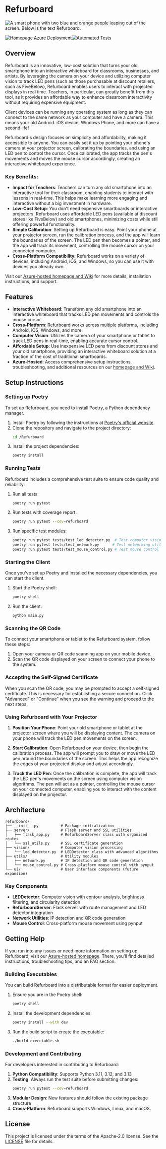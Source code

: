 # Refurboard

![A smart phone with two blue and orange people leaping out of the screen. Below is the text Refurboard.](assets/logo.png)

[![Homepage Azure Deployment](https://github.com/kevinl95/Refurboard/actions/workflows/azure-static-web-apps-ashy-pebble-0a0fa1710.yml/badge.svg)](https://github.com/kevinl95/Refurboard/actions/workflows/azure-static-web-apps-ashy-pebble-0a0fa1710.yml)[![Automated Tests](https://github.com/kevinl95/Refurboard/actions/workflows/test.yml/badge.svg)](https://github.com/kevinl95/Refurboard/actions/workflows/test.yml)

## Overview

Refurboard is an innovative, low-cost solution that turns your old smartphone into an interactive whiteboard for classrooms, businesses, and artists. By leveraging the camera on your device and utilizing computer vision to track LED pens (such as those purchasable at discount retailers, such as FiveBelow), Refurboard enables users to interact with projected displays in real time. Teachers, in particular, can greatly benefit from this tool, as it provides an affordable way to enhance classroom interactivity without requiring expensive equipment.

Client devices can be running any operating system as long as they can connect to the same network as your computer and have a camera. This means your old Android. iOS device, Windows Phone, and more can have a second life!

Refurboard's design focuses on simplicity and affordability, making it accessible to anyone. You can easily set it up by pointing your phone's camera at your projector screen, calibrating the boundaries, and using an LED pen to control the cursor. Once calibrated, the app tracks the pen's movements and moves the mouse cursor accordingly, creating an interactive whiteboard experience.

### Key Benefits:
- **Impact for Teachers**: Teachers can turn any old smartphone into an interactive tool for their classroom, enabling students to interact with lessons in real-time. This helps make learning more engaging and interactive without a big investment in hardware.
- **Low-Cost Setup**: You don't need expensive smartboards or interactive projectors. Refurboard uses affordable LED pens (available at discount stores like FiveBelow) and old smartphones, minimizing costs while still offering powerful functionality.
- **Simple Calibration**: Setting up Refurboard is easy. Point your phone at your projector screen, run the calibration process, and the app will learn the boundaries of the screen. The LED pen then becomes a pointer, and the app will track its movement, controlling the mouse cursor on your connected computer.
- **Cross-Platform Compatibility**: Refurboard works on a variety of devices, including Android, iOS, and Windows, so you can use it with devices you already own.

Visit our [Azure-hosted homepage and Wiki](https://refurboard.com) for more details, installation instructions, and support.

## Features

- **Interactive Whiteboard**: Transform any old smartphone into an interactive whiteboard that tracks LED pen movements and controls the mouse cursor.
- **Cross-Platform**: Refurboard works across multiple platforms, including Android, iOS, Windows, and more.
- **Computer Vision**: Utilizes the camera of your smartphone or tablet to track LED pens in real-time, enabling accurate cursor control.
- **Affordable Setup**: Use inexpensive LED pens from discount stores and your old smartphone, providing an interactive whiteboard solution at a fraction of the cost of traditional smartboards.
- **Azure-Hosted**: Access comprehensive setup instructions, troubleshooting, and additional resources on our [homepage and Wiki](https://refurboard.com).

## Setup Instructions

### Setting up Poetry
To set up Refurboard, you need to install Poetry, a Python dependency manager.

1. Install Poetry by following the instructions at [Poetry's official website](https://python-poetry.org/docs/#installation).
2. Clone the repository and navigate to the project directory:
    ```sh
    cd /Refurboard
    ```
3. Install the project dependencies:
    ```sh
    poetry install
    ```

### Running Tests
Refurboard includes a comprehensive test suite to ensure code quality and reliability:

1. Run all tests:
    ```sh
    poetry run pytest
    ```

2. Run tests with coverage report:
    ```sh
    poetry run pytest --cov=refurboard
    ```

3. Run specific test modules:
    ```sh
    poetry run pytest tests/test_led_detector.py  # Test computer vision
    poetry run pytest tests/test_network.py      # Test networking utilities
    poetry run pytest tests/test_mouse_control.py # Test mouse control
    ```

### Starting the Client
Once you've set up Poetry and installed the necessary dependencies, you can start the client.

1. Start the Poetry shell:
    ```sh
    poetry shell
    ```
2. Run the client:
    ```sh
    python main.py
    ```

### Scanning the QR Code
To connect your smartphone or tablet to the Refurboard system, follow these steps:

1. Open your camera or QR code scanning app on your mobile device.
2. Scan the QR code displayed on your screen to connect your phone to the system.

### Accepting the Self-Signed Certificate
When you scan the QR code, you may be prompted to accept a self-signed certificate. This is necessary for establishing a secure connection. Click "Advanced" or "Continue" when you see the warning and proceed to the next steps.

### Using Refurboard with Your Projector

1. **Position Your Phone**: Point your old smartphone or tablet at the projector screen where you will be displaying content. The camera on your phone will track the LED pen movements on the screen.
   
2. **Start Calibration**: Open Refurboard on your device, then begin the calibration process. The app will prompt you to draw or move the LED pen around the boundaries of the screen. This helps the app recognize the edges of your projected display and adjust accordingly.
   
3. **Track the LED Pen**: Once the calibration is complete, the app will track the LED pen's movements on the screen using computer vision algorithms. The pen will act as a pointer, controlling the mouse cursor on your connected computer, enabling you to interact with the content displayed on the projector.

## Architecture

```
refurboard/
├── __init__.py          # Package initialization
├── server/              # Flask server and SSL utilities
│   ├── flask_app.py     # RefurboardServer class with organized routes
│   └── ssl_utils.py     # SSL certificate generation
├── vision/              # Computer vision processing
│   └── led_detector.py  # LEDDetector class with advanced algorithms
├── utils/               # Utility modules
│   ├── network.py       # IP detection and QR code generation
│   └── mouse_control.py # Cross-platform mouse control with pynput
└── ui/                  # User interface components (future expansion)
```

### Key Components
- **LEDDetector**: Computer vision with contour analysis, brightness filtering, and circularity detection
- **RefurboardServer**: Flask server with route management and LED detector integration
- **Network Utilities**: IP detection and QR code generation
- **Mouse Control**: Cross-platform mouse movement using pynput

## Getting Help
If you run into any issues or need more information on setting up Refurboard, visit our [Azure-hosted homepage](https://refurboard.com). There, you'll find detailed instructions, troubleshooting tips, and an FAQ section.

### Building Executables
You can build Refurboard into a distributable format for easier deployment.

1. Ensure you are in the Poetry shell:
    ```sh
    poetry shell
    ```
2. Install the development dependencies:
    ```sh
    poetry install --with dev
    ```
3. Run the build script to create the executable:
    ```sh
    ./build_executable.sh
    ```

### Development and Contributing
For developers interested in contributing to Refurboard:

1. **Python Compatibility**: Supports Python 3.11, 3.12, and 3.13
2. **Testing**: Always run the test suite before submitting changes:
    ```sh
    poetry run pytest --cov=refurboard
    ```
3. **Modular Design**: New features should follow the existing package structure
4. **Cross-Platform**: Refurboard supports Windows, Linux, and macOS.

## License
This project is licensed under the terms of the Apache-2.0 license. See the [LICENSE](LICENSE) file for details.